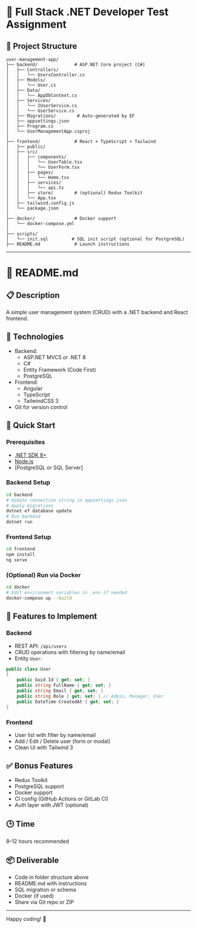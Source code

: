 # 📁 Full Stack .NET Developer Test Assignment

## 📌 Project Structure
```
user-management-app/
├── backend/              # ASP.NET Core project (C#)
│   ├── Controllers/
│   │   └── UsersController.cs
│   ├── Models/
│   │   └── User.cs
│   ├── Data/
│   │   └── AppDbContext.cs
│   ├── Services/
│   │   └── IUserService.cs
│   │   └── UserService.cs
│   ├── Migrations/        # Auto-generated by EF
│   ├── appsettings.json
│   ├── Program.cs
│   └── UserManagementApp.csproj
│
├── frontend/             # React + TypeScript + Tailwind
│   ├── public/
│   ├── src/
│   │   ├── components/
│   │   │   └── UserTable.tsx
│   │   │   └── UserForm.tsx
│   │   ├── pages/
│   │   │   └── Home.tsx
│   │   ├── services/
│   │   │   └── api.ts
│   │   ├── store/        # (optional) Redux Toolkit
│   │   └── App.tsx
│   ├── tailwind.config.js
│   └── package.json
│
├── docker/               # Docker support
│   └── docker-compose.yml
│
├── scripts/
│   └── init.sql         # SQL init script (optional for PostgreSQL)
├── README.md             # Launch instructions

```
---

# 📝 README.md

## 📋 Description
A simple user management system (CRUD) with a .NET backend and React frontend.

## 🔧 Technologies
- Backend:
  - ASP.NET MVC5 or .NET 8
  - C#
  - Entity Framework (Code First)
  - PostgreSQL
- Frontend:
  - Angular
  - TypeScript
  - TailwindCSS 3
- Git for version control

## 🚀 Quick Start

### Prerequisites
- [.NET SDK 8+](https://dotnet.microsoft.com/download)
- [Node.js](https://nodejs.org/)
- [PostgreSQL or SQL Server]

### Backend Setup
```bash
cd backend
# Update connection string in appsettings.json
# Apply migrations
dotnet ef database update
# Run backend
dotnet run
```

### Frontend Setup
```bash
cd frontend
npm install
ng serve
```

### (Optional) Run via Docker
```bash
cd docker
# Edit environment variables in .env if needed
docker-compose up --build
```

## 📌 Features to Implement
### Backend
- REST API: `/api/users`
- CRUD operations with filtering by name/email
- Entity `User`:
```csharp
public class User
{
    public Guid Id { get; set; }
    public string FullName { get; set; }
    public string Email { get; set; }
    public string Role { get; set; } // Admin, Manager, User
    public DateTime CreatedAt { get; set; }
}
```

### Frontend
- User list with filter by name/email
- Add / Edit / Delete user (form or modal)
- Clean UI with Tailwind 3

## ✅ Bonus Features
- Redux Toolkit
- PostgreSQL support
- Docker support
- CI config (GitHub Actions or GitLab CI)
- Auth layer with JWT (optional)

## 🕒 Time
8–12 hours recommended

## 📦 Deliverable
- Code in folder structure above
- README.md with instructions
- SQL migration or schema
- Docker (if used)
- Share via Git repo or ZIP

---

Happy coding! 🚀

